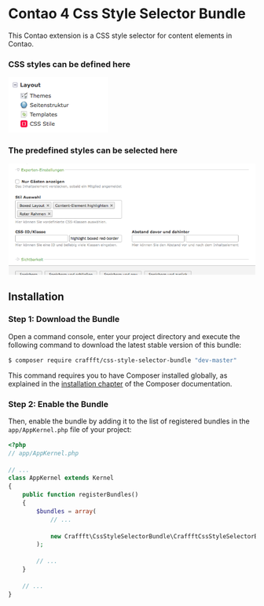 Contao 4 Css Style Selector Bundle
=======================

This Contao extension is a CSS style selector for content elements in Contao.

### CSS styles can be defined here

![css selector navigation](https://raw.githubusercontent.com/Craffft/css-style-selector-bundle/master/docs/css-style-selector-nav.png)

### The predefined styles can be selected here

![css selector navigation](https://raw.githubusercontent.com/Craffft/css-style-selector-bundle/master/docs/css-style-selector-preview.png)


Installation
------------

### Step 1: Download the Bundle

Open a command console, enter your project directory and execute the
following command to download the latest stable version of this bundle:

```bash
$ composer require craffft/css-style-selector-bundle "dev-master"
```

This command requires you to have Composer installed globally, as explained
in the [installation chapter](https://getcomposer.org/doc/00-intro.md)
of the Composer documentation.

### Step 2: Enable the Bundle

Then, enable the bundle by adding it to the list of registered bundles
in the `app/AppKernel.php` file of your project:

```php
<?php
// app/AppKernel.php

// ...
class AppKernel extends Kernel
{
    public function registerBundles()
    {
        $bundles = array(
            // ...

            new Craffft\CssStyleSelectorBundle\CraffftCssStyleSelectorBundle(),
        );

        // ...
    }

    // ...
}
```

